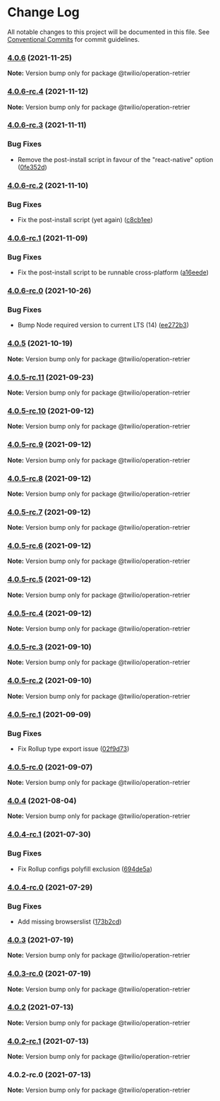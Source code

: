 # Change Log

All notable changes to this project will be documented in this file.
See [Conventional Commits](https://conventionalcommits.org) for commit guidelines.

### [4.0.6](https://github.com/twilio/operation-retrier.ts/compare/@twilio/operation-retrier@4.0.6-rc.4...@twilio/operation-retrier@4.0.6) (2021-11-25)

**Note:** Version bump only for package @twilio/operation-retrier





### [4.0.6-rc.4](https://github.com/twilio/operation-retrier.ts/compare/@twilio/operation-retrier@4.0.6-rc.3...@twilio/operation-retrier@4.0.6-rc.4) (2021-11-12)

**Note:** Version bump only for package @twilio/operation-retrier





### [4.0.6-rc.3](https://github.com/twilio/operation-retrier.ts/compare/@twilio/operation-retrier@4.0.6-rc.2...@twilio/operation-retrier@4.0.6-rc.3) (2021-11-11)


### Bug Fixes

* Remove the post-install script in favour of the "react-native" option ([0fe352d](https://github.com/twilio/operation-retrier.ts/commit/0fe352d45e50cec78e880affee589009055d5338))



### [4.0.6-rc.2](https://github.com/twilio/operation-retrier.ts/compare/@twilio/operation-retrier@4.0.6-rc.1...@twilio/operation-retrier@4.0.6-rc.2) (2021-11-10)


### Bug Fixes

* Fix the post-install script (yet again) ([c8cb1ee](https://github.com/twilio/operation-retrier.ts/commit/c8cb1ee501d1c793497985592d2c1ae97162a219))



### [4.0.6-rc.1](https://github.com/twilio/operation-retrier.ts/compare/@twilio/operation-retrier@4.0.6-rc.0...@twilio/operation-retrier@4.0.6-rc.1) (2021-11-09)


### Bug Fixes

* Fix the post-install script to be runnable cross-platform ([a16eede](https://github.com/twilio/operation-retrier.ts/commit/a16eede598dd3dbdda1997fbd2033fa2254f113f))



### [4.0.6-rc.0](https://github.com/twilio/operation-retrier.ts/compare/@twilio/operation-retrier@4.0.5...@twilio/operation-retrier@4.0.6-rc.0) (2021-10-26)


### Bug Fixes

* Bump Node required version to current LTS (14) ([ee272b3](https://github.com/twilio/operation-retrier.ts/commit/ee272b350f4556a454a18a8aa192c37b54aaaeeb))



### [4.0.5](https://github.com/twilio/operation-retrier.ts/compare/@twilio/operation-retrier@4.0.5-rc.11...@twilio/operation-retrier@4.0.5) (2021-10-19)

**Note:** Version bump only for package @twilio/operation-retrier





### [4.0.5-rc.11](https://github.com/twilio/operation-retrier.ts/compare/@twilio/operation-retrier@4.0.5-rc.10...@twilio/operation-retrier@4.0.5-rc.11) (2021-09-23)

**Note:** Version bump only for package @twilio/operation-retrier





### [4.0.5-rc.10](https://github.com/twilio/operation-retrier.ts/compare/@twilio/operation-retrier@4.0.5-rc.9...@twilio/operation-retrier@4.0.5-rc.10) (2021-09-12)

**Note:** Version bump only for package @twilio/operation-retrier





### [4.0.5-rc.9](https://github.com/twilio/operation-retrier.ts/compare/@twilio/operation-retrier@4.0.5-rc.8...@twilio/operation-retrier@4.0.5-rc.9) (2021-09-12)

**Note:** Version bump only for package @twilio/operation-retrier





### [4.0.5-rc.8](https://github.com/twilio/operation-retrier.ts/compare/@twilio/operation-retrier@4.0.5-rc.7...@twilio/operation-retrier@4.0.5-rc.8) (2021-09-12)

**Note:** Version bump only for package @twilio/operation-retrier





### [4.0.5-rc.7](https://github.com/twilio/operation-retrier.ts/compare/@twilio/operation-retrier@4.0.5-rc.6...@twilio/operation-retrier@4.0.5-rc.7) (2021-09-12)

**Note:** Version bump only for package @twilio/operation-retrier





### [4.0.5-rc.6](https://github.com/twilio/operation-retrier.ts/compare/@twilio/operation-retrier@4.0.5-rc.5...@twilio/operation-retrier@4.0.5-rc.6) (2021-09-12)

**Note:** Version bump only for package @twilio/operation-retrier





### [4.0.5-rc.5](https://github.com/twilio/operation-retrier.ts/compare/@twilio/operation-retrier@4.0.5-rc.3...@twilio/operation-retrier@4.0.5-rc.5) (2021-09-12)

**Note:** Version bump only for package @twilio/operation-retrier





### [4.0.5-rc.4](https://github.com/twilio/operation-retrier.ts/compare/@twilio/operation-retrier@4.0.5-rc.3...@twilio/operation-retrier@4.0.5-rc.4) (2021-09-12)

**Note:** Version bump only for package @twilio/operation-retrier





### [4.0.5-rc.3](https://github.com/twilio/operation-retrier.ts/compare/@twilio/operation-retrier@4.0.5-rc.2...@twilio/operation-retrier@4.0.5-rc.3) (2021-09-10)

**Note:** Version bump only for package @twilio/operation-retrier





### [4.0.5-rc.2](https://github.com/twilio/operation-retrier.ts/compare/@twilio/operation-retrier@4.0.5-rc.1...@twilio/operation-retrier@4.0.5-rc.2) (2021-09-10)

**Note:** Version bump only for package @twilio/operation-retrier





### [4.0.5-rc.1](https://github.com/twilio/operation-retrier.ts/compare/@twilio/operation-retrier@4.0.5-rc.0...@twilio/operation-retrier@4.0.5-rc.1) (2021-09-09)


### Bug Fixes

* Fix Rollup type export issue ([02f9d73](https://github.com/twilio/operation-retrier.ts/commit/02f9d7307ce982afbd1a8e92f8e8bdd6646b74f0))



### [4.0.5-rc.0](https://github.com/twilio/operation-retrier.ts/compare/@twilio/operation-retrier@4.0.4...@twilio/operation-retrier@4.0.5-rc.0) (2021-09-07)

**Note:** Version bump only for package @twilio/operation-retrier





### [4.0.4](https://github.com/twilio/operation-retrier.ts/compare/@twilio/operation-retrier@4.0.4-rc.1...@twilio/operation-retrier@4.0.4) (2021-08-04)

**Note:** Version bump only for package @twilio/operation-retrier





### [4.0.4-rc.1](https://github.com/twilio/operation-retrier.ts/compare/@twilio/operation-retrier@4.0.4-rc.0...@twilio/operation-retrier@4.0.4-rc.1) (2021-07-30)


### Bug Fixes

* Fix Rollup configs polyfill exclusion ([694de5a](https://github.com/twilio/operation-retrier.ts/commit/694de5aeedd948f610049dd8e384dc6c80b4ab15))



### [4.0.4-rc.0](https://github.com/twilio/operation-retrier.ts/compare/@twilio/operation-retrier@4.0.3...@twilio/operation-retrier@4.0.4-rc.0) (2021-07-29)


### Bug Fixes

* Add missing browserslist ([173b2cd](https://github.com/twilio/operation-retrier.ts/commit/173b2cdf5c71b3585c6843a6a0852d5839b69ef0))



### [4.0.3](https://github.com/twilio/operation-retrier.ts/compare/@twilio/operation-retrier@4.0.3-rc.0...@twilio/operation-retrier@4.0.3) (2021-07-19)

**Note:** Version bump only for package @twilio/operation-retrier





### [4.0.3-rc.0](https://github.com/twilio/operation-retrier.ts/compare/@twilio/operation-retrier@4.0.2...@twilio/operation-retrier@4.0.3-rc.0) (2021-07-19)

**Note:** Version bump only for package @twilio/operation-retrier





### [4.0.2](https://github.com/twilio/operation-retrier.ts/compare/@twilio/operation-retrier@4.0.2-rc.1...@twilio/operation-retrier@4.0.2) (2021-07-13)

**Note:** Version bump only for package @twilio/operation-retrier





### [4.0.2-rc.1](https://github.com/twilio/operation-retrier.ts/compare/@twilio/operation-retrier@4.0.2-rc.0...@twilio/operation-retrier@4.0.2-rc.1) (2021-07-13)

**Note:** Version bump only for package @twilio/operation-retrier





### 4.0.2-rc.0 (2021-07-13)

**Note:** Version bump only for package @twilio/operation-retrier
